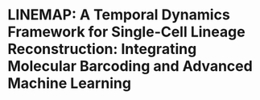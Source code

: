 # LINEMAP: A Temporal Dynamics Framework for Single-Cell Lineage Reconstruction: Integrating Molecular Barcoding and Advanced Machine Learning
